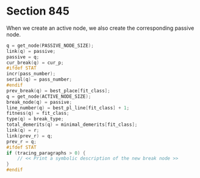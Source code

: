# Section 845

When we create an active node, we also create the corresponding passive node.

```c << Insert a new active node from |best_place[fit_class]| to |cur_p| >>=
q = get_node(PASSIVE_NODE_SIZE);
link(q) = passive;
passive = q;
cur_break(q) = cur_p;
#ifdef STAT
incr(pass_number);
serial(q) = pass_number;
#endif
prev_break(q) = best_place[fit_class];
q = get_node(ACTIVE_NODE_SIZE);
break_node(q) = passive;
line_number(q) = best_pl_line[fit_class] + 1;
fitness(q) = fit_class;
type(q) = break_type;
total_demerits(q) = minimal_demerits[fit_class];
link(q) = r;
link(prev_r) = q;
prev_r = q;
#ifdef STAT
if (tracing_paragraphs > 0) {
    // << Print a symbolic description of the new break node >>
}
#endif
```
